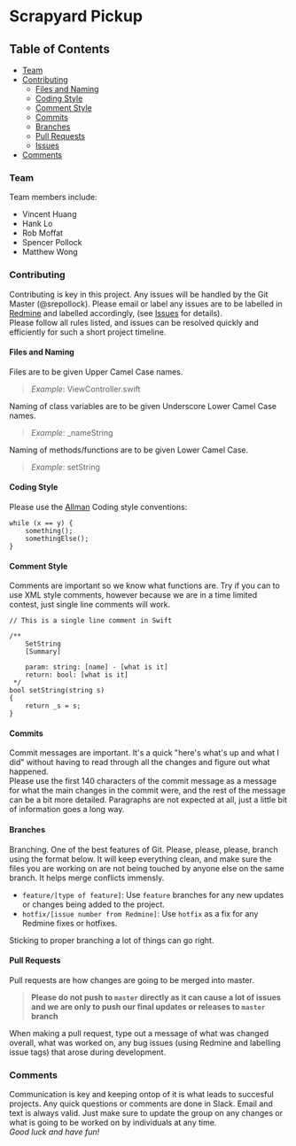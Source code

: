 # Scrapyard Pickup
## Table of Contents
* [Team](#team)
* [Contributing](#contributing)
    * [Files and Naming](#files-and-naming)
    * [Coding Style](#coding-style)
    * [Comment Style](#comment-style)
    * [Commits](#commits)
    * [Branches](#branches)
    * [Pull Requests](#pull-requests)
    * [Issues](#issues)
* [Comments](#comments)
### Team
Team members include:  
- Vincent Huang
- Hank Lo
- Rob Moffat
- Spencer Pollock
- Matthew Wong
### Contributing
Contributing is key in this project. Any issues will be handled by the Git 
Master (@srepollock). Please email or label any issues are to be labelled in 
[Redmine](http://btechgames.bcit.ca/redmine/projects/term2-comp8051-crnk-studios?jump=welcome)
and labelled accordingly, (see [Issues](#issues) for details).  
Please follow all rules listed, and issues can be resolved quickly and 
efficiently for such a short project timeline.
#### Files and Naming
Files are to be given Upper Camel Case names.  
> *Example*: ViewController.swift

Naming of class variables are to be given Underscore Lower Camel Case names.  
>*Example*: _nameString

Naming of methods/functions are to be given Lower Camel Case.
>*Example*: setString
#### Coding Style
Please use the [Allman](https://en.wikipedia.org/wiki/Indent_style#Allman_style) 
Coding style conventions:
```
while (x == y) {
    something();
    somethingElse();
}
```
#### Comment Style
Comments are important so we know what functions are. Try if you can to use XML 
style comments, however because we are in a time limited contest, just single 
line comments will work.
```
// This is a single line comment in Swift
```
```
/**
    SetString
    [Summary]

    param: string: [name] - [what is it]
    return: bool: [what is it]
 */
bool setString(string s)
{
    return _s = s;
}
```
#### Commits
Commit messages are important. It's a quick "here's what's up and what I did" 
without having to read through all the changes and figure out what happened.  
Please use the first 140 characters of the commit message as a message for what 
the main changes in the commit were, and the rest of the message can be a bit 
more detailed. Paragraphs are not expected at all, just a little bit of 
information goes a long way.
#### Branches
Branching. One of the best features of Git. Please, please, please, branch 
using the format below. It will keep everything clean, and make sure the files 
you are working on are not being touched by anyone else on the same branch. It 
helps merge conflicts immensly.
- `feature/[type of feature]`: Use `feature` branches for any new updates or 
changes being added to the project.
- `hotfix/[issue number from Redmine]`: Use `hotfix` as a fix for any Redmine 
fixes or hotfixes.  

Sticking to proper branching a lot of things can go right.
#### Pull Requests
Pull requests are how changes are going to be merged into master.
> **Please do not push to `master` directly as it can cause a lot of issues and 
we are only to push our final updates or releases to `master` branch**  

When making a pull request, type out a message of what was changed overall, 
what was worked on, any bug issues (using Redmine and labelling issue tags) 
that arose during development.
### Comments
Communication is key and keeping ontop of it is what leads to succesful 
projects. Any quick questions or comments are done in Slack. Email and text is 
always valid. Just make sure to update the group on any changes or what is 
going to be worked on by individuals at any time.  
*Good luck and have fun!*